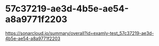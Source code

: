 # 57c37219-ae3d-4b5e-ae54-a8a9771f2203
https://sonarcloud.io/summary/overall?id=examly-test_57c37219-ae3d-4b5e-ae54-a8a9771f2203
